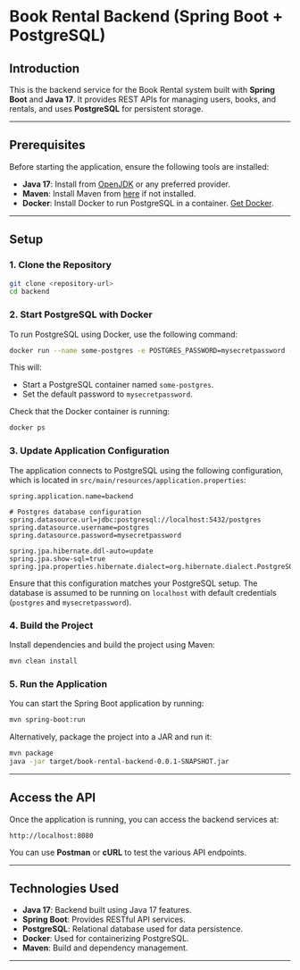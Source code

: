 
# Book Rental Backend (Spring Boot + PostgreSQL)

## Introduction

This is the backend service for the Book Rental system built with **Spring Boot** and **Java 17**. It provides REST APIs for managing users, books, and rentals, and uses **PostgreSQL** for persistent storage.

---

## Prerequisites

Before starting the application, ensure the following tools are installed:

- **Java 17**: Install from [OpenJDK](https://openjdk.java.net/install/) or any preferred provider.
- **Maven**: Install Maven from [here](https://maven.apache.org/install.html) if not installed.
- **Docker**: Install Docker to run PostgreSQL in a container. [Get Docker](https://docs.docker.com/get-docker/).

---

## Setup

### 1. Clone the Repository

```bash
git clone <repository-url>
cd backend
```

### 2. Start PostgreSQL with Docker

To run PostgreSQL using Docker, use the following command:

```bash
docker run --name some-postgres -e POSTGRES_PASSWORD=mysecretpassword -d postgres
```

This will:
- Start a PostgreSQL container named `some-postgres`.
- Set the default password to `mysecretpassword`.

Check that the Docker container is running:

```bash
docker ps
```

### 3. Update Application Configuration

The application connects to PostgreSQL using the following configuration, which is located in `src/main/resources/application.properties`:

```properties
spring.application.name=backend

# Postgres database configuration
spring.datasource.url=jdbc:postgresql://localhost:5432/postgres
spring.datasource.username=postgres
spring.datasource.password=mysecretpassword

spring.jpa.hibernate.ddl-auto=update
spring.jpa.show-sql=true
spring.jpa.properties.hibernate.dialect=org.hibernate.dialect.PostgreSQLDialect
```

Ensure that this configuration matches your PostgreSQL setup. The database is assumed to be running on `localhost` with default credentials (`postgres` and `mysecretpassword`).

### 4. Build the Project

Install dependencies and build the project using Maven:

```bash
mvn clean install
```

### 5. Run the Application

You can start the Spring Boot application by running:

```bash
mvn spring-boot:run
```

Alternatively, package the project into a JAR and run it:

```bash
mvn package
java -jar target/book-rental-backend-0.0.1-SNAPSHOT.jar
```

---

## Access the API

Once the application is running, you can access the backend services at:

```
http://localhost:8080
```

You can use **Postman** or **cURL** to test the various API endpoints.

---

## Technologies Used

- **Java 17**: Backend built using Java 17 features.
- **Spring Boot**: Provides RESTful API services.
- **PostgreSQL**: Relational database used for data persistence.
- **Docker**: Used for containerizing PostgreSQL.
- **Maven**: Build and dependency management.

---